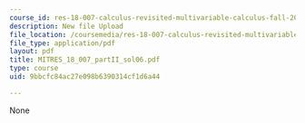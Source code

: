 ```yaml
---
course_id: res-18-007-calculus-revisited-multivariable-calculus-fall-2011
description: New file Upload
file_location: /coursemedia/res-18-007-calculus-revisited-multivariable-calculus-fall-2011/9bbcfc84ac27e098b6390314cf1d6a44_MITRES_18_007_partII_sol06.pdf
file_type: application/pdf
layout: pdf
title: MITRES_18_007_partII_sol06.pdf
type: course
uid: 9bbcfc84ac27e098b6390314cf1d6a44

---
```

None